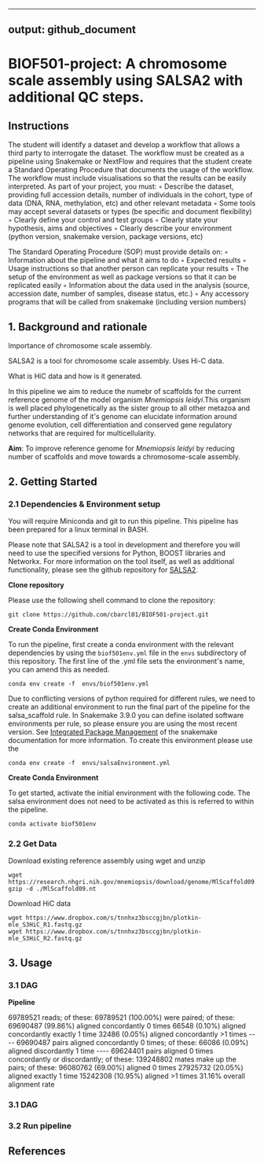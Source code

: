 ----
output: github_document
----

# BIOF501-project: A chromosome scale assembly using SALSA2 with additional QC steps.

## Instructions

The student will identify a dataset and develop a workflow that allows a third party to interrogate the
dataset. The workflow must be created as a pipeline using Snakemake or NextFlow and requires
that the student create a Standard Operating Procedure that documents the usage of the workflow.
The workflow must include visualisations so that the results can be easily interpreted.
As part of your project, you must:
◦ Describe the dataset, providing full accession details, number of individuals in the cohort, type of
data (DNA, RNA, methylation, etc) and other relevant metadata
◦ Some tools may accept several datasets or types (be specific and document flexibility)
◦ Clearly define your control and test groups
◦ Clearly state your hypothesis, aims and objectives
◦ Clearly describe your environment (python version, snakemake version, package versions, etc)

The Standard Operating Procedure (SOP) must provide details
on:
◦ Information about the pipeline and what it aims to do
◦ Expected results
◦ Usage instructions so that another person can replicate
your results
◦ The setup of the environment as well as package versions
so that it can be replicated easily
◦ Information about the data used in the analysis (source,
accession date, number of samples, disease status, etc.)
◦ Any accessory programs that will be called from snakemake
(including version numbers)


## 1. Background and rationale

Importance of chromosome scale assembly.

SALSA2 is a tool for chromosome scale assembly. Uses Hi-C data.

What is HiC data and how is it generated.

In this pipeline we aim to reduce the numebr of scaffolds for the current reference genome of the model organism *Mnemiopsis leidyi*.This organism is well placed phylogenetically as the sister group to all other metazoa and further understanding of it's genome can elucidate information around genome evolution, cell differentiation and conserved gene regulatory networks that are required for multicellularity.  

**Aim**: To improve reference genome for *Mnemiopsis leidyi* by reducing number of scaffolds and move towards a chromosome-scale assembly.

## 2. Getting Started

### 2.1 Dependencies & Environment setup

You will require Miniconda and git to run this pipeline. This pipeline has been prepared for a linux terminal in BASH. 

Please note that SALSA2 is a tool in development and therefore you will need to use the specified versions for Python, BOOST libraries and Networkx. For more information on the tool itself, as well as additional functionality, please see the github repository for [SALSA2](https://github.com/marbl/SALSA).

**Clone repository**

Please use the following shell command to clone the repository:

```
git clone https://github.com/cbarcl01/BIOF501-project.git
```

**Create Conda Environment**

To run the pipeline, first create a conda environment with the relevant dependencies by using the `biof501env.yml` file in the `envs` subdirectory of this repository. The first line of the .yml file sets the environment's name, you can amend this as needed.

```
conda env create -f  envs/biof501env.yml
```

Due to conflicting versions of python required for different rules, we need to create an additional environment to run the final part of the pipeline for the salsa_scaffold rule. In Snakemake 3.9.0 you can define isolated software environments per rule, so please ensure you are using the most recent version. See [Integrated Package Management](https://snakemake.readthedocs.io/en/stable/snakefiles/deployment.html#integrated-package-management) of the snakemake documentation for more information. To create this environment please use the  

```
conda env create -f  envs/salsaEnvironment.yml
```

**Create Conda Environment**

To get started, activate the initial environment with the following code. The salsa environment does not need to be activated as this is referred to within the pipeline.

```
conda activate biof501env
```

### 2.2 Get Data

Download existing reference assembly using wget and unzip

```
wget https://research.nhgri.nih.gov/mnemiopsis/download/genome/MlScaffold09.nt.gz
gzip -d ./MlScaffold09.nt
```

Download HiC data

```
wget https://www.dropbox.com/s/tnnhxz3bsccgjbn/plotkin-mle_S3HiC_R1.fastq.gz
wget https://www.dropbox.com/s/tnnhxz3bsccgjbn/plotkin-mle_S3HiC_R2.fastq.gz

```

## 3. Usage

### 3.1 DAG

**Pipeline**


69789521 reads; of these:
  69789521 (100.00%) were paired; of these:
    69690487 (99.86%) aligned concordantly 0 times
    66548 (0.10%) aligned concordantly exactly 1 time
    32486 (0.05%) aligned concordantly >1 times
    ----
    69690487 pairs aligned concordantly 0 times; of these:
      66086 (0.09%) aligned discordantly 1 time
    ----
    69624401 pairs aligned 0 times concordantly or discordantly; of these:
      139248802 mates make up the pairs; of these:
        96080762 (69.00%) aligned 0 times
        27925732 (20.05%) aligned exactly 1 time
        15242308 (10.95%) aligned >1 times
31.16% overall alignment rate


### 3.1 DAG

### 3.2 Run pipeline

## References


